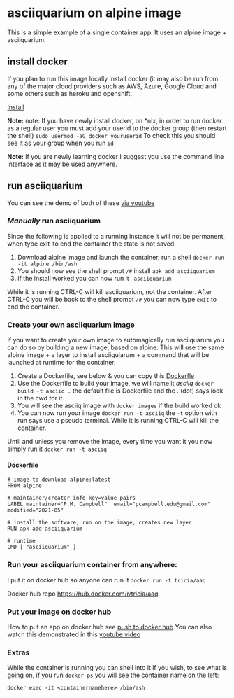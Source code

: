 # asciiquarium on alpine image

This is a simple example of a single container app.  It uses an alpine image + asciiquarium.

## install docker
If you plan to run this image locally install docker (it may also be run from any of the major cloud providers such as AWS, Azure, Google Cloud and some others such as heroku and openshift.

[Install](https://docs.docker.com/install/)  

__Note:__ note: If you have newly install docker, on \*nix, in order to run docker as a regular user you must add your userid to the docker group (then restart the shell) `sudo usermod -aG docker youruserid`  To check this you should see it as your group when you run `id`

__Note:__ If you are newly learning docker I suggest you use the command line interface as it may be used anywhere. 
## run asciiquarium
You can see the demo of both of these [via youtube](https://youtu.be/kW8bdAMyLIA)
### _Manually_ run asciiquarium
Since the following is applied to a running instance it will not be permanent, when type exit ito end the container the state is not saved.
1. Download alpine image and launch the container, run a shell `docker run -it alpine /bin/ash`
1. You should now see the shell prompt `/#` install `apk add asciiquarium`
1. if the install worked you can now run it  ` asciiquarium`

While it is running CTRL-C will kill asciiquarium, not the container.  After CTRL-C  you will be back to the shell prompt `/#` you can now type `exit` to end the container.

### Create your own asciiquarium image
If you want to create your own image to automagically run asciiquarum you can do so by building a new image, based on alpine.
This will use the same alpine image + a layer to install asciiquiarum + a command that will be launched at runtime for the container.
1. Create a Dockerfile, see below & you can copy this [Dockerfle](Dockerfile)
2. Use the Dockerfile to build your image, we will name it _asciiq_   `docker build -t asciiq .`  the default file is Dockerfile and the . (dot) says look in the cwd for it.
2. You will see the asciiq image with `docker images` if the build worked ok
2. You can now run your image `docker run -t asciiq`  the `-t` option with run says use a pseudo terminal.
While it is running CTRL-C will kill the container. 

Until and unless you remove the image, every time you want it you now simply run it `docker run -t asciiq`
#### Dockerfile 

	# image to download alpine:latest 
	FROM alpine

	# maintainer/creater info key=value pairs
	LABEL maintainer="P.M. Campbell"  email="pcampbell.edu@gmail.com" modified="2021-05"

	# install the software, run on the image, creates new layer
	RUN apk add asciiquarium

	# runtime
	CMD [ "asciiquarium" ] 

### Run your asciiquarium container from anywhere:  
I put it on docker hub so anyone can run it `docker run -t tricia/aaq` 

Docker hub repo https://hub.docker.com/r/tricia/aaq 

### Put your image on docker hub
How to put an app on docker hub see [push to docker hub](../docker-usage-overview/PUSHTODOCKERHUB.md)  You can also watch this demonstrated in this [youtube video](https://www.youtube.com/watch?v=iwWyfMmQTYw)

### Extras
While the container is running you can shell into it if you wish, to see what is going on, if you run `docker ps` you will see the container name on the left: 
```
docker exec -it <containernamehere> /bin/ash
```
